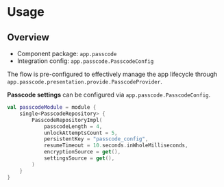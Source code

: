 # Usage

## Overview

- Component package: `app.passcode`
- Integration config: `app.passcode.PasscodeConfig`

The flow is pre-configured to effectively manage the app lifecycle through `app.passcode.presentation.provide.PasscodeProvider`.

**Passcode settings** can be configured via `app.passcode.PasscodeConfig`.

```kotlin
val passcodeModule = module {
    single<PasscodeRepository> {
        PasscodeRepositoryImpl(
            passcodeLength = 4,
            unlockAttemptsCount = 5,
            persistentKey = "passcode_config",
            resumeTimeout = 10.seconds.inWholeMilliseconds,
            encryptionSource = get(),
            settingsSource = get(),
        )
    }
}
```
